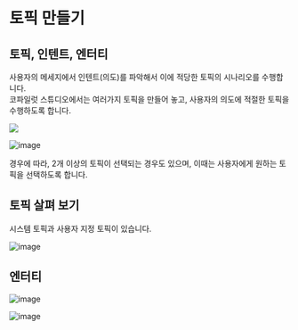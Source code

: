 # 토픽 만들기

## 토픽, 인텐트, 엔터티

  사용자의 메세지에서 인텐트(의도)를 파악해서 이에 적당한 토픽의 시나리오를 수행합니다.</br>
  코파일럿 스튜디오에서는 여러가지 토픽을 만들어 놓고, 사용자의 의도에 적절한 토픽을 수행하도록 합니다.
    
   <img src="https://github.com/user-attachments/assets/05596f5d-fed6-4e33-9685-9ad4aabf790a">


   ![image](https://github.com/user-attachments/assets/d5b73438-cd2d-4c06-a5a2-46f835fa62b5)


  경우에 따라, 2개 이상의 토픽이 선택되는 경우도 있으며, 이때는 사용자에게 원하는 토픽을 선택하도록 합니다.

## 토픽 살펴 보기

   시스템 토픽과 사용자 지정 토픽이 있습니다. </br>
   
   ![image](https://github.com/user-attachments/assets/a2f23f31-b6b5-4d77-8ddb-c0d791d410aa)


## 엔터티  

   ![image](https://github.com/user-attachments/assets/53bbad62-4c18-4fbf-8f6a-5256be61ffb0)

   ![image](https://github.com/user-attachments/assets/48569526-7735-489b-bdd1-b52dae869456)
 
